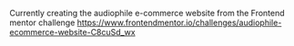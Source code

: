 Currently creating the audiophile e-commerce website from the Frontend mentor challenge 
https://www.frontendmentor.io/challenges/audiophile-ecommerce-website-C8cuSd_wx
